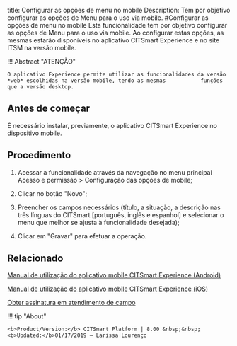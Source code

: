 title: Configurar as opções de menu no mobile
Description: Tem por objetivo configurar as opções de Menu para o uso via mobile. 
#Configurar as opções de menu no mobile
Esta funcionalidade tem por objetivo configurar as opções de Menu para o uso via mobile. Ao configurar estas opções, as mesmas estarão disponíveis no aplicativo CITSmart Experience e no site ITSM na versão mobile.

!!! Abstract "ATENÇÃO"

    O aplicativo Experience permite utilizar as funcionalidades da versão *web* escolhidas na versão mobile, tendo as mesmas           funções que a versão desktop.  

Antes de começar
----------------

É necessário instalar, previamente, o aplicativo CITSmart Experience no
dispositivo mobile.

Procedimento
------------

1.  Acessar a funcionalidade através da navegação no menu principal Acesso e
    permissão \> Configuração das opções de mobile;

2.  Clicar no botão "Novo";

3.  Preencher os campos necessários (título, a situação, a descrição nas três
    línguas do CITSmart [português, inglês e espanhol] e selecionar o menu que
    melhor se ajusta à funcionalidade desejada);

4.  Clicar em "Gravar" para efetuar a operação.


Relacionado
-----------

[Manual de utilização do aplicativo mobile CITSmart Experience (Android)](/pt-br/citsmart-platform-8/additional-features/mobile-and-field-service/apps/citsmart-app-android.html)

[Manual de utilização do aplicativo mobile CITSmart Experience (iOS)](/pt-br/citsmart-platform-8/additional-features/mobile-and-field-service/apps/citsmart-app-ios.html)

[Obter assinatura em atendimento de campo](/pt-br/citsmart-platform-8/additional-features/mobile-and-field-service/use/get-signature-in-attendance.html)

!!! tip "About"

    <b>Product/Version:</b> CITSmart Platform | 8.00 &nbsp;&nbsp;
    <b>Updated:</b>01/17/2019 – Larissa Lourenço
